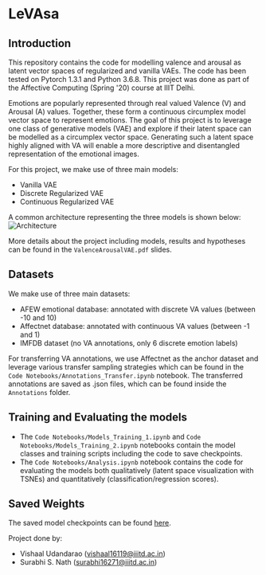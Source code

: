 # LeVAsa

## Introduction
This repository contains the code for modelling valence and arousal as latent vector spaces of regularized and vanilla VAEs. The code has been tested on Pytorch 1.3.1 and Python 3.6.8. This project was done as part of the Affective Computing (Spring '20) course at IIIT Delhi.

Emotions are popularly represented through real valued Valence (V) and Arousal (A) values. Together, these form a continuous circumplex model vector space to represent emotions. The goal of this project is to leverage one class of generative models (VAE) and explore if their latent space can be modelled as a circumplex vector space. Generating such a latent space highly aligned with VA will enable a more descriptive and disentangled representation of the emotional images.

For this project, we make use of three main models:
- Vanilla VAE
- Discrete Regularized VAE
- Continuous Regularized VAE

A common architecture representing the three models is shown below:
![Architecture](https://github.com/vishaal27/ValenceArousalVAE/blob/master/Models/Model_Architecture.png)

More details about the project including models, results and hypotheses can be found in the `ValenceArousalVAE.pdf` slides.

## Datasets
We make use of three main datasets:
- AFEW emotional database: annotated with discrete VA values (between -10 and 10)
- Affectnet database: annotated with continuous VA values (between -1 and 1)
- IMFDB dataset (no VA annotations, only 6 discrete emotion labels)

For transferring VA annotations, we use Affectnet as the anchor dataset and leverage various transfer sampling strategies which can be found in the `Code Notebooks/Annotations_Transfer.ipynb` notebook. The transferred annotations are saved as .json files, which can be found inside the `Annotations` folder.

## Training and Evaluating the models
- The `Code Notebooks/Models_Training_1.ipynb` and `Code Notebooks/Models_Training_2.ipynb` notebooks contain the model classes and training scripts including the code to save checkpoints.
- The `Code Notebooks/Analysis.ipynb` notebook contains the code for evaluating the models both qualitatively (latent space visualization with TSNEs) and quantitatively (classification/regression scores).

## Saved Weights
The saved model checkpoints can be found [here](https://drive.google.com/drive/folders/1WtyiefkL7juCL4fPAFTQQr92qWUuN6C1?usp=sharing).

Project done by:
- Vishaal Udandarao (vishaal16119@iiitd.ac.in)
- Surabhi S. Nath (surabhi16271@iiitd.ac.in)

